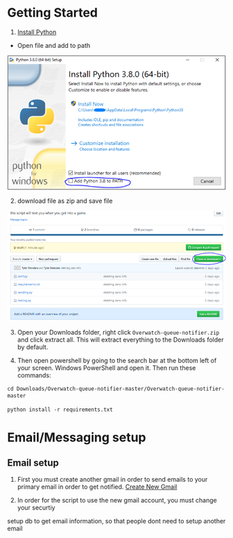 # Getting Started

1. [Install Python](https://www.python.org/downloads/) 

 - Open file and add to path

![GitHub Logo](/instructions/installpython.PNG)



2. download file as zip and save file

![GitHub Logo](/instructions/Capture1.PNG)

3. Open your Downloads folder, right click ```Overwatch-queue-notifier.zip ``` and click extract all. This will extract everything to the Downloads folder by default.

4. Then open powershell by going to the search bar at the bottom left of your screen. Windows PowerShell and open it. Then run these commands: 
```
cd Downloads/Overwatch-queue-notifier-master/Overwatch-queue-notifier-master

python install -r requirements.txt
```


# Email/Messaging setup

## Email setup

1. First you must create another gmail in order to send emails to your primary email in order to get notified.
[Create New Gmail](https://accounts.google.com/signup/v2/webcreateaccount?flowName=GlifWebSignIn&flowEntry=SignUp)

2. In order for the script to use the new gmail account, you must change your securtiy




setup db to get email information, so that people dont need to setup another email
